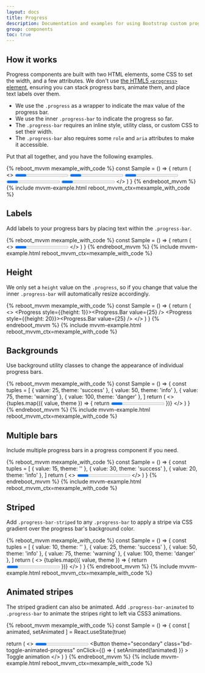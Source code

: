 ```yaml
---
layout: docs
title: Progress
description: Documentation and examples for using Bootstrap custom progress bars featuring support for stacked bars, animated backgrounds, and text labels.
group: components
toc: true
---
```


## How it works

Progress components are built with two HTML elements, some CSS to set the width, and a few attributes. We don't use [the HTML5 `<progress>` element](https://developer.mozilla.org/en-US/docs/Web/HTML/Element/progress), ensuring you can stack progress bars, animate them, and place text labels over them.

- We use the `.progress` as a wrapper to indicate the max value of the progress bar.
- We use the inner `.progress-bar` to indicate the progress so far.
- The `.progress-bar` requires an inline style, utility class, or custom CSS to set their width.
- The `.progress-bar` also requires some `role` and `aria` attributes to make it accessible.

Put that all together, and you have the following examples.

{% reboot_mvvm mexample_with_code %}
const Sample = () => {
  return (
    <>
      <Progress><Progress.Bar value={0} /></Progress>
      <Progress><Progress.Bar value={25} /></Progress>
      <Progress><Progress.Bar value={50} /></Progress>
      <Progress><Progress.Bar value={75} /></Progress>
      <Progress><Progress.Bar value={100} /></Progress>
    </>
  )
}
{% endreboot_mvvm %}
{% include mvvm-example.html reboot_mvvm_ctx=mexample_with_code %}

## Labels

Add labels to your progress bars by placing text within the `.progress-bar`.

{% reboot_mvvm mexample_with_code %}
const Sample = () => {
  return (
    <>
      <Progress><Progress.Bar value={25} label="25%" /></Progress>
    </>
  )
}
{% endreboot_mvvm %}
{% include mvvm-example.html reboot_mvvm_ctx=mexample_with_code %}

## Height

We only set a `height` value on the `.progress`, so if you change that value the inner `.progress-bar` will automatically resize accordingly.

{% reboot_mvvm mexample_with_code %}
const Sample = () => {
  return (
    <>
      <Progress style={{height: 1}}><Progress.Bar value={25} /></Progress>
      <Progress style={{height: 20}}><Progress.Bar value={25} /></Progress>
    </>
  )
}
{% endreboot_mvvm %}
{% include mvvm-example.html reboot_mvvm_ctx=mexample_with_code %}

## Backgrounds

Use background utility classes to change the appearance of individual progress bars.

{% reboot_mvvm mexample_with_code %}
const Sample = () => {
  const tuples = [
    { value: 25, theme: 'success' },
    { value: 50, theme: 'info' },
    { value: 75, theme: 'warning' },
    { value: 100, theme: 'danger' },
  ]
  return (
    <>
      {tuples.map(({ value, theme }) => {
        return <Progress><Progress.Bar bgTheme={theme} value={value} /></Progress>
      })}
    </>
  )
}
{% endreboot_mvvm %}
{% include mvvm-example.html reboot_mvvm_ctx=mexample_with_code %}

## Multiple bars

Include multiple progress bars in a progress component if you need.

{% reboot_mvvm mexample_with_code %}
const Sample = () => {
  const tuples = [
    { value: 15, theme: '' },
    { value: 30, theme: 'success' },
    { value: 20, theme: 'info' },
  ]
  return (
    <>
      <Progress>
        {tuples.map(({ value, theme }) => {
          return <Progress.Bar bgTheme={theme} value={value} />
        })}
      </Progress>
    </>
  )
}
{% endreboot_mvvm %}
{% include mvvm-example.html reboot_mvvm_ctx=mexample_with_code %}

## Striped

Add `.progress-bar-striped` to any `.progress-bar` to apply a stripe via CSS gradient over the progress bar's background color.

{% reboot_mvvm mexample_with_code %}
const Sample = () => {
  const tuples = [
    { value: 10, theme: '' },
    { value: 25, theme: 'success' },
    { value: 50, theme: 'info' },
    { value: 75, theme: 'warning' },
    { value: 100, theme: 'danger' },
  ]
  return (
    <>
      {tuples.map(({ value, theme }) => {
        return <Progress><Progress.Bar striped bgTheme={theme} value={value} /></Progress>
      })}
    </>
  )
}
{% endreboot_mvvm %}
{% include mvvm-example.html reboot_mvvm_ctx=mexample_with_code %}

## Animated stripes

The striped gradient can also be animated. Add `.progress-bar-animated` to `.progress-bar` to animate the stripes right to left via CSS3 animations.

{% reboot_mvvm mexample_with_code %}
const Sample = () => {
  const [ animated, setAnimated ] = React.useState(true)

  return (
    <>
      <Progress><Progress.Bar striped animated={animated} bgTheme={''} value={75} /></Progress>
      <Button
        theme="secondary"
        class="bd-toggle-animated-progress"
        onClick={() => {
          setAnimated(!animated)
        }}
      >
        Toggle animation
      </Button>
    </>
  )
}
{% endreboot_mvvm %}
{% include mvvm-example.html reboot_mvvm_ctx=mexample_with_code %}